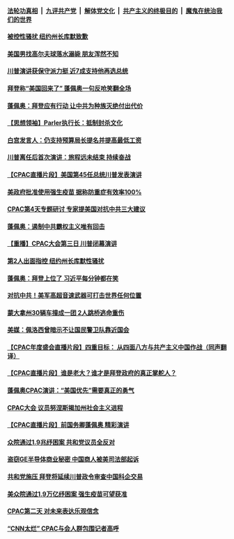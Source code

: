

####  [法轮功真相](../../../../basic/blob/master/README.md?t=03012331) &nbsp;|&nbsp; [九评共产党](../../../../9ping.md/blob/master/README.md?t=03012331) &nbsp;|&nbsp; [解体党文化](../../../../jtdwh.md/blob/master/README.md?t=03012331)  &nbsp;|&nbsp; [共产主义的终极目的](../../../../gczydzjmd.md/blob/master/README.md?t=03012331) &nbsp;|&nbsp; [魔鬼在统治我们的世界](../../../../mgztzwmdsj.md/blob/master/README.md?t=03012331) 

#### [被控性骚扰 纽约州长库默致歉](../pages/prog203/a103064465.md?t=03012331) 

#### [美国男找高尔夫球落水溺毙 朋友浑然不知](../pages/prog203/a103064437.md?t=03012331) 

#### [川普演讲获保守派力挺 近7成支持他再选总统](../pages/prog203/a103064390.md?t=03012331) 

#### [拜登称“美国回来了” 蓬佩奥一句反呛笑翻全场](../pages/prog203/a103064361.md?t=03012331) 

#### [蓬佩奥：拜登应有行动 让中共为种族灭绝付出代价](../pages/prog203/a103064284.md?t=03012331) 

#### [【思想领袖】Parler执行长：抵制封杀文化](../pages/prog203/a103064302.md?t=03012331) 


#### [白宫发言人：仍支持预算局长提名并提高最低工资](../pages/prog203/a103064235.md?t=03012331) 

#### [川普离任后首次演讲：旅程远未结束 持续奋战](../pages/prog203/a103064182.md?t=03012331) 

#### [【CPAC直播片段】美国第45任总统川普发表演讲](../pages/prog203/a103064264.md?t=03012331) 

#### [美政府批准使用强生疫苗 据称防重症有效率100%](../pages/prog203/a103064118.md?t=03012331) 

#### [CPAC第4天专题研讨 专家提美国对抗中共三大建议](../pages/prog203/a103064159.md?t=03012331) 

#### [蓬佩奥：遏制中共霸权主义唯有回击](../pages/prog203/a103064150.md?t=03012331) 

#### [【重播】CPAC大会第三日 川普闭幕演讲](../pages/prog203/a103064052.md?t=03012331) 

#### [第2人出面指控 纽约州长库默性骚扰](../pages/prog203/a103063938.md?t=03012331) 

#### [蓬佩奥：拜登上位了 习近平每分钟都在笑](../pages/prog203/a103063842.md?t=03012331) 

#### [对抗中共！美军高超音速武器可打击世界任何位置](../pages/prog203/a103063803.md?t=03012331) 

#### [蒙大拿州30辆车撞成一团 2人跳桥逃命重伤](../pages/prog203/a103063815.md?t=03012331) 

#### [美媒：佩洛西曾暗示不让国民警卫队靠近国会](../pages/prog203/a103063625.md?t=03012331) 

#### [【CPAC年度盛会直播片段】四重目标： 从四面八方与共产主义中国作战（同声翻译）](../pages/prog203/a103063783.md?t=03012331) 

#### [【CPAC直播片段】谁是老大？谁才是拜登政府的真正掌舵人？](../pages/prog203/a103063758.md?t=03012331) 

#### [蓬佩奥CPAC演讲：“美国优先”需要真正的勇气](../pages/prog203/a103063660.md?t=03012331) 

#### [CPAC大会 议员努涅斯揭加州社会主义进程](../pages/prog203/a103063657.md?t=03012331) 

#### [【CPAC直播片段】前国务卿蓬佩奥 精彩演讲](../pages/prog203/a103063648.md?t=03012331) 

#### [众院通过1.9兆纾困案 共和党议员全反对](../pages/prog203/a103063636.md?t=03012331) 

#### [盗窃GE半导体商业秘密 中国商人被美司法部起诉](../pages/prog203/a103063634.md?t=03012331) 

#### [共和党施压 拜登将延续川普政令审查中国科企交易](../pages/prog203/a103063629.md?t=03012331) 

#### [美众院通过1.9万亿纾困案  强生疫苗可望获准](../pages/prog203/a103063511.md?t=03012331) 

#### [CPAC第二天 对未来表达乐观信念](../pages/prog203/a103063495.md?t=03012331) 

#### [“CNN太烂” CPAC与会人群包围记者高呼](../pages/prog203/a103063418.md?t=03012331) 

